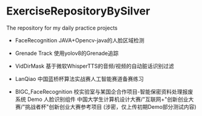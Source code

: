 # ExerciseRepositoryBySilver
The repository for my daily practice projects 

- FaceRecognition
  JAVA+Opencv-java的人脸区域检测

- Grenade Track
  使用yolov8的Grenade追踪

- VidDirMask
  基于微软WhisperTTS的音频/视频的自动脏话识别过滤

- LanQiao
  中国蓝桥杯算法实战赛人工智能赛道备赛练习

- BIGC_FaceRecognition
  校实验室与某国企合作项目-智能保密资料处理报废系统 Demo 人脸识别组件
  中国大学生计算机设计大赛/"互联网+"创新创业大赛/"挑战者杯"创新创业大赛参考项目
  (涉密，仅上传初期Demo部分测试内容)
